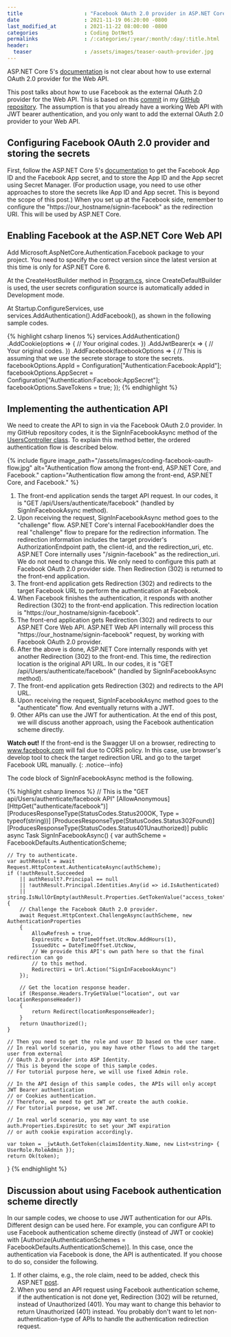 ```yaml
---
title                    : "Facebook OAuth 2.0 provider in ASP.NET Core 5 Web API."
date                     : 2021-11-19 06:20:00 -0800
last_modified_at         : 2021-11-22 08:00:00 -0800
categories               : Coding DotNet5
permalinks               : /:categories/:year/:month/:day/:title.html
header:
  teaser                 : /assets/images/teaser-oauth-provider.jpg
---
```


ASP.NET Core 5's [documentation](https://docs.microsoft.com/en-us/aspnet/core/security/authentication/social/?view=aspnetcore-5.0&tabs=visual-studio) is not clear about how to use external OAuth 2.0 provider for the Web API. 

This post talks about how to use Facebook as the external OAuth 2.0 provider for the Web API. This is based on this [commit](https://github.com/charlehsin/net5-webapi-tutorial/commit/ef42ffa0f3633106fcb805001d38efca75595df6) in my [GitHub repository](https://github.com/charlehsin/net5-webapi-tutorial). The assumption is that you already have a working Web API with JWT bearer authentication, and you only want to add the external OAuth 2.0 provider to your Web API.

## Configuring Facebook OAuth 2.0 provider and storing the secrets 

First, follow the ASP.NET Core 5's [documentation](https://docs.microsoft.com/en-us/aspnet/core/security/authentication/social/facebook-logins?view=aspnetcore-5.0) to get the Facebook App ID and the Facebook App secret, and to store the App ID and the App secret using Secret Manager. (For production usage, you need to use other approaches to store the secrets like App ID and App secret. This is beyond the scope of this post.) When you set up at the Facebook side, remember to configure the "https://our_hostname/signin-facebook" as the redirection URI. This will be used by ASP.NET Core.

## Enabling Facebook at the ASP.NET Core Web API

Add Microsoft.AspNetCore.Authentication.Facebook package to your project. You need to specify the correct version since the latest version at this time is only for ASP.NET Core 6.

At the CreateHostBuilder method in [Program.cs](https://github.com/charlehsin/net5-webapi-tutorial/blob/main/TodoApi/Program.cs), since CreateDefaultBuilder is used, the user secrets configuration source is automatically added in Development mode.

At Startup.ConfigureServices, use services.AddAuthentication().AddFacebook(), as shown in the following sample codes.

{% highlight csharp linenos %}
services.AddAuthentication()
    .AddCookie(options =>
        {
            // Your original codes.
        })
    .AddJwtBearer(x =>
        {
            // Your original codes.
        })
    .AddFacebook(facebookOptions =>
        {
            // This is assuming that we use the secrete storage to store the secrets.
            facebookOptions.AppId = Configuration["Authentication:Facebook:AppId"];
            facebookOptions.AppSecret = Configuration["Authentication:Facebook:AppSecret"];
            facebookOptions.SaveTokens = true;
        });
{% endhighlight %}

## Implementing the authentication API

We need to create the API to sign in via the Facebook OAuth 2.0 provider. In my GitHub repository codes, it is the SignInFacebookAsync method of the [UsersController class](https://github.com/charlehsin/net5-webapi-tutorial/blob/main/TodoApi/Controllers/UsersController.cs). To explain this method better, the ordered authentication flow is described below.

{% include figure image_path="/assets/images/coding-facebook-oauth-flow.jpg" alt="Authentication flow among the front-end, ASP.NET Core, and Facebook." caption="Authentication flow among the front-end, ASP.NET Core, and Facebook." %}

1. The front-end application sends the target API request. In our codes, it is "GET /api/Users/authenticate/facebook" (handled by SignInFacebookAsync method).
2. Upon receiving the request, SignInFacebookAsync method goes to the "challenge" flow. ASP.NET Core's internal FacebookHandler does the real "challenge" flow to prepare for the redirection information. The redirection information includes the target provider's AuthorizationEndpoint path, the client-id, and the redirection_uri, etc. ASP.NET Core internally uses "/signin-facebook" as the redirection_uri. We do not need to change this. We only need to configure this path at Facebook OAuth 2.0 provider side. Then Redirection (302) is returned to the front-end application.
3. The front-end application gets Redirection (302) and redirects to the target Facebook URL to perform the authentication at Facebook.
4. When Facebook finishes the authentication, it responds with another Redirection (302) to the front-end application. This redirection location is "https://our_hostname/signin-facebook".
5. The front-end application gets Redirection (302) and redirects to our ASP.NET Core Web API. ASP.NET Web API internally will process this "https://our_hostname/signin-facebook" request, by working with Facebook OAuth 2.0 provider.
6. After the above is done, ASP.NET Core internally responds with yet another Redirection (302) to the front-end. This time, the redirection location is the original API URL. In our codes, it is "GET /api/Users/authenticate/facebook" (handled by SignInFacebookAsync method).
7. The front-end application gets Redirection (302) and redirects to the API URL.
8. Upon receiving the request, SignInFacebookAsync method goes to the "authenticate" flow. And eventually returns with a JWT.
9. Other APIs can use the JWT for authentication. At the end of this post, we will discuss another approach, using the Facebook authentication scheme directly.

**Watch out!** If the front-end is the Swagger UI on a browser, redirecting to www.facebook.com will fail due to CORS policy. In this case, use browser's develop tool to check the target redirection URL and go to the target Facebook URL manually.
{: .notice--info}

The code block of SignInFacebookAsync method is the following.

{% highlight csharp linenos %}
// This is the "GET api/Users/authenticate/facebook API"
[AllowAnonymous]
[HttpGet("authenticate/facebook")]
[ProducesResponseType(StatusCodes.Status200OK, Type = typeof(string))]
[ProducesResponseType(StatusCodes.Status302Found)]
[ProducesResponseType(StatusCodes.Status401Unauthorized)]
public async Task<IActionResult> SignInFacebookAsync()
{
    var authScheme = FacebookDefaults.AuthenticationScheme;

    // Try to authenticate.
    var authResult = await Request.HttpContext.AuthenticateAsync(authScheme);
    if (!authResult.Succeeded
        || authResult?.Principal == null
        || !authResult.Principal.Identities.Any(id => id.IsAuthenticated)
        || string.IsNullOrEmpty(authResult.Properties.GetTokenValue("access_token")))
    {
        // Challenge the Facebook OAuth 2.0 provider.
        await Request.HttpContext.ChallengeAsync(authScheme, new AuthenticationProperties
        {
            AllowRefresh = true,
            ExpiresUtc = DateTimeOffset.UtcNow.AddHours(1),
            IssuedUtc = DateTimeOffset.UtcNow,
            // We provide this API's own path here so that the final redirection can go
            // to this method.
            RedirectUri = Url.Action("SignInFacebookAsync")
        });

        // Get the location response header.
        if (Response.Headers.TryGetValue("location", out var locationResponseHeader))
        {
            return Redirect(locationResponseHeader);
        }
        return Unauthorized();
    }

    // Then you need to get the role and user ID based on the user name.
    // In real world scenario, you may have other flows to add the target user from external
    // OAuth 2.0 provider into ASP Identity.
    // This is beyond the scope of this sample codes.
    // For tutorial purpose here, we will use fixed Admin role.

    // In the API design of this sample codes, the APIs will only accept JWT Bearer authentication
    // or Cookies authentication.
    // Therefore, we need to get JWT or create the auth cookie.
    // For tutorial purpose, we use JWT.

    // In real world scenario, you may want to use auth.Properties.ExpiresUtc to set your JWT expiration
    // or auth cookie expiration accordingly.

    var token = _jwtAuth.GetToken(claimsIdentity.Name, new List<string> { UserRole.RoleAdmin });
    return Ok(token);
}
{% endhighlight %}

## Discussion about using Facebook authentication scheme directly

In our sample codes, we choose to use JWT authentication for our APIs. Different design can be used here. For example, you can configure API to use Facebook authentication scheme directly (instead of JWT or cookie) with [Authorize(AuthenticationSchemes = FacebookDefaults.AuthenticationScheme)]. In this case, once the authentication via Facebook is done, the API is authenticated. If you choose to do so, consider the following.
1. If other claims, e.g., the role claim, need to be added, check this ASP.NET [post](https://docs.microsoft.com/en-us/aspnet/core/security/authentication/claims?view=aspnetcore-6.0#extend-or-add-custom-claims-using-iclaimstransformation).
2. When you send an API request using Facebook authentication scheme, if the authentication is not done yet, Redirection (302) will be returned, instead of Unauthorized (401). You may want to change this behavior to return Unauthorized (401) instead. You probably don't want to let non-authentication-type of APIs to handle the authentication redirection request.

